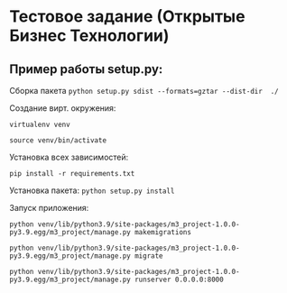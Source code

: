 # Тестовое задание (Открытые Бизнес Технологии)

## Пример работы setup.py:


Сборка пакета
```python setup.py sdist --formats=gztar --dist-dir  ./```

Создание вирт. окружения:

```virtualenv venv```

```source venv/bin/activate```

Установка всех зависимостей:

```pip install -r requirements.txt```

Установка пакета: ```python setup.py install```

Запуск приложения:

```python venv/lib/python3.9/site-packages/m3_project-1.0.0-py3.9.egg/m3_project/manage.py makemigrations```

```python venv/lib/python3.9/site-packages/m3_project-1.0.0-py3.9.egg/m3_project/manage.py migrate```

```python venv/lib/python3.9/site-packages/m3_project-1.0.0-py3.9.egg/m3_project/manage.py runserver 0.0.0.0:8000```
